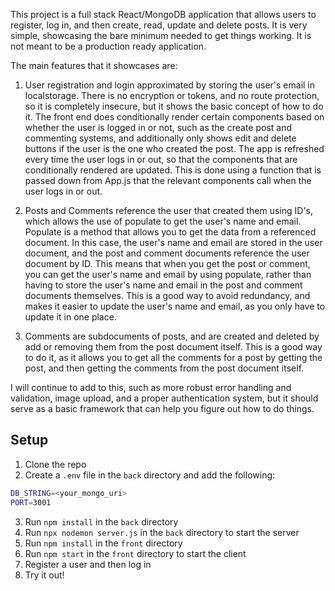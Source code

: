 This project is a full stack React/MongoDB application that allows users to register, log in, and then create, read, update and delete posts. It is very simple, showcasing the bare minimum needed to get things working. It is not meant to be a production ready application.

The main features that it showcases are:

1. User registration and login approximated by storing the user's email in localstorage. There is no encryption or tokens, and no route protection, so it is completely insecure, but it shows the basic concept of how to do it. The front end does conditionally render certain components based on whether the user is logged in or not, such as the create post and commenting systems, and additionally only shows edit and delete buttons if the user is the one who created the post. The app is refreshed every time the user logs in or out, so that the components that are conditionally rendered are updated. This is done using a function that is passed down from App.js that the relevant components call when the user logs in or out.

2. Posts and Comments reference the user that created them using ID's, which allows the use of populate to get the user's name and email. Populate is a method that allows you to get the data from a referenced document. In this case, the user's name and email are stored in the user document, and the post and comment documents reference the user document by ID. This means that when you get the post or comment, you can get the user's name and email by using populate, rather than having to store the user's name and email in the post and comment documents themselves. This is a good way to avoid redundancy, and makes it easier to update the user's name and email, as you only have to update it in one place.

3. Comments are subdocuments of posts, and are created and deleted by add or removing them from the post document itself. This is a good way to do it, as it allows you to get all the comments for a post by getting the post, and then getting the comments from the post document itself.

I will continue to add to this, such as more robust error handling and validation, image upload, and a proper authentication system, but it should serve as a basic framework that can help you figure out how to do things.

## Setup

1. Clone the repo
1. Create a `.env` file in the `back` directory and add the following:

```bash
DB_STRING=<your_mongo_uri>
PORT=3001
```

3. Run `npm install` in the `back` directory
1. Run `npx nodemon server.js` in the `back` directory to start the server
1. Run `npm install` in the `front` directory
1. Run `npm start` in the `front` directory to start the client
1. Register a user and then log in
1. Try it out!
